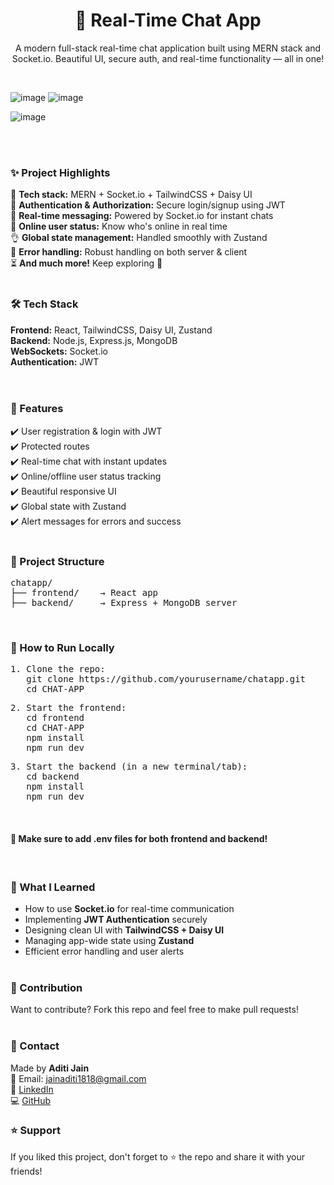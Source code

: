 <h1 align="center">💬 Real-Time Chat App</h1>
<p align="center">
A modern full-stack real-time chat application built using MERN stack and Socket.io. Beautiful UI, secure auth, and real-time functionality — all in one!
</p>
<br>

![image](https://github.com/user-attachments/assets/ac5e0033-2bfe-4431-a2d6-d404d6d7dd73)
![image](https://github.com/user-attachments/assets/dcf8aae5-ae38-48e9-a185-f71426abe20c)

![image](https://github.com/user-attachments/assets/2ae40a3e-baac-4e11-a161-9ed85892d047)

<br><br>

<h3>✨ Project Highlights</h3>

🌟 <b>Tech stack:</b> MERN + Socket.io + TailwindCSS + Daisy UI <br>
🎃 <b>Authentication & Authorization:</b> Secure login/signup using JWT <br>
👾 <b>Real-time messaging:</b> Powered by Socket.io for instant chats <br>
🚀 <b>Online user status:</b> Know who's online in real time <br>
👌 <b>Global state management:</b> Handled smoothly with Zustand <br>
🐞 <b>Error handling:</b> Robust handling on both server & client <br>
⏳ <b>And much more!</b> Keep exploring 🚀 <br><br>

<h3>🛠️ Tech Stack</h3>

<b>Frontend:</b> React, TailwindCSS, Daisy UI, Zustand <br>
<b>Backend:</b> Node.js, Express.js, MongoDB <br>
<b>WebSockets:</b> Socket.io <br>
<b>Authentication:</b> JWT <br>
<br><br>

<h3>🔐 Features</h3>

✔️ User registration & login with JWT <br>
✔️ Protected routes <br>
✔️ Real-time chat with instant updates <br>
✔️ Online/offline user status tracking <br>
✔️ Beautiful responsive UI <br>
✔️ Global state with Zustand <br>
✔️ Alert messages for errors and success <br><br>

<h3>📂 Project Structure</h3>

<pre>
chatapp/
├── frontend/    → React app
├── backend/     → Express + MongoDB server
</pre>
<br>

<h3>🧪 How to Run Locally</h3>

<pre>
1. Clone the repo:
   git clone https://github.com/yourusername/chatapp.git
   cd CHAT-APP
</pre>

<pre>
2. Start the frontend:
   cd frontend
   cd CHAT-APP
   npm install
   npm run dev
</pre>

<pre>
3. Start the backend (in a new terminal/tab):
   cd backend
   npm install
   npm run dev
</pre>

<br>
<h4>🔑 Make sure to add .env files for both frontend and backend!</h4>
<br>


<h3>🧠 What I Learned</h3>

- How to use <b>Socket.io</b> for real-time communication <br>
- Implementing <b>JWT Authentication</b> securely <br>
- Designing clean UI with <b>TailwindCSS + Daisy UI</b> <br>
- Managing app-wide state using <b>Zustand</b> <br>
- Efficient error handling and user alerts <br><br>

<h3>🤝 Contribution</h3>

Want to contribute? Fork this repo and feel free to make pull requests!<br><br>

<h3>📧 Contact</h3>

Made by <b>Aditi Jain</b><br>
📧 Email: jainaditi1818@gmail.com <br>
🔗 <a href="https://www.linkedin.com/in/aditi-jain-98509b24b/">LinkedIn</a><br>
💻 <a href="https://github.com/aditijain8">GitHub</a><br>

<h3>⭐ Support</h3>

If you liked this project, don't forget to ⭐ the repo and share it with your friends! <br><br>




